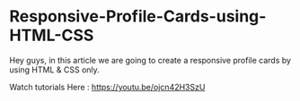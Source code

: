 # Responsive-Profile-Cards-using-HTML-CSS
Hey guys, in this article we are going to create a responsive profile cards by using HTML &amp; CSS only.

Watch tutorials Here : https://youtu.be/ojcn42H3SzU
